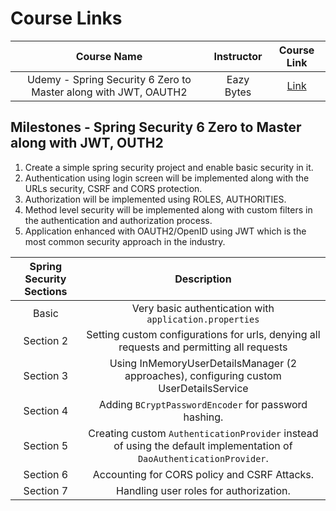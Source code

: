 # Course Links

|                           Course Name                           | Instructor |                             Course Link                              |
| :-------------------------------------------------------------: | :--------: | :------------------------------------------------------------------: |
| Udemy - Spring Security 6 Zero to Master along with JWT, OAUTH2 | Eazy Bytes | [Link](https://www.udemy.com/course/spring-security-zero-to-master/) |

## Milestones - Spring Security 6 Zero to Master along with JWT, OUTH2

1. Create a simple spring security project and enable basic security in it.
2. Authentication using login screen will be implemented along with the URLs security, CSRF and CORS protection.
3. Authorization will be implemented using ROLES, AUTHORITIES.
4. Method level security will be implemented along with custom filters in the authentication and authorization process.
5. Application enhanced with OAUTH2/OpenID using JWT which is the most common security approach in the industry.

|Spring Security Sections|Description|
|:-:|:-:|
|Basic|Very basic authentication with `application.properties`|
|Section 2|Setting custom configurations for urls, denying all requests and permitting all requests|
|Section 3|Using InMemoryUserDetailsManager (2 approaches), configuring custom UserDetailsService|
|Section 4|Adding `BCryptPasswordEncoder` for password hashing.|
|Section 5|Creating custom `AuthenticationProvider` instead of using the default implementation of `DaoAuthenticationProvider`.|
|Section 6|Accounting for CORS policy and CSRF Attacks.|
|Section 7|Handling user roles for authorization.|